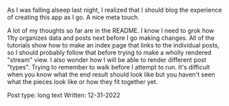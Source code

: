 As I was falling alseep last night, I realized that I should blog the experience of creating this app as I go. A nice meta touch.

A lot of my thoughts so far are in the README. I know I need to grok how 11ty organizes data and posts next before I go making changes. All of the tutorials show how to make an index page that links to the individual posts, so I should probably follow that before trying to make a wholly rendered "stream" view. I also wonder how I will be able to render different post "types". Trying to remember to walk before I attempt to run. It's difficult when you know what the end result should look like but you haven't seen what the pieces look like or how they fit together yet.

Post type: long text
Written: 12-31-2022
